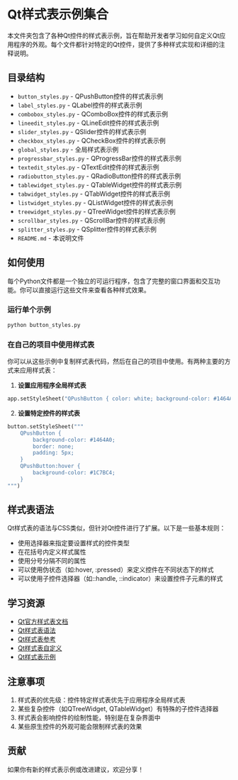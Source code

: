 # Qt样式表示例集合

本文件夹包含了各种Qt控件的样式表示例，旨在帮助开发者学习如何自定义Qt应用程序的外观。每个文件都针对特定的Qt控件，提供了多种样式实现和详细的注释说明。

## 目录结构

- `button_styles.py` - QPushButton控件的样式表示例
- `label_styles.py` - QLabel控件的样式表示例
- `combobox_styles.py` - QComboBox控件的样式表示例
- `lineedit_styles.py` - QLineEdit控件的样式表示例
- `slider_styles.py` - QSlider控件的样式表示例
- `checkbox_styles.py` - QCheckBox控件的样式表示例
- `global_styles.py` - 全局样式表示例
- `progressbar_styles.py` - QProgressBar控件的样式表示例
- `textedit_styles.py` - QTextEdit控件的样式表示例
- `radiobutton_styles.py` - QRadioButton控件的样式表示例
- `tablewidget_styles.py` - QTableWidget控件的样式表示例
- `tabwidget_styles.py` - QTabWidget控件的样式表示例
- `listwidget_styles.py` - QListWidget控件的样式表示例
- `treewidget_styles.py` - QTreeWidget控件的样式表示例
- `scrollbar_styles.py` - QScrollBar控件的样式表示例
- `splitter_styles.py` - QSplitter控件的样式表示例
- `README.md` - 本说明文件

## 如何使用

每个Python文件都是一个独立的可运行程序，包含了完整的窗口界面和交互功能。你可以直接运行这些文件来查看各种样式效果。

### 运行单个示例

```bash
python button_styles.py
```

### 在自己的项目中使用样式表

你可以从这些示例中复制样式表代码，然后在自己的项目中使用。有两种主要的方式来应用样式表：

1. **设置应用程序全局样式表**
```python
app.setStyleSheet("QPushButton { color: white; background-color: #1464A0; }")
```

2. **设置特定控件的样式表**
```python
button.setStyleSheet("""
    QPushButton {
        background-color: #1464A0;
        border: none;
        padding: 5px;
    }
    QPushButton:hover {
        background-color: #1C7BC4;
    }
""")
```

## 样式表语法

Qt样式表的语法与CSS类似，但针对Qt控件进行了扩展。以下是一些基本规则：

- 使用选择器来指定要设置样式的控件类型
- 在花括号内定义样式属性
- 使用分号分隔不同的属性
- 可以使用伪状态（如:hover, :pressed）来定义控件在不同状态下的样式
- 可以使用子控件选择器（如::handle, ::indicator）来设置控件子元素的样式

## 学习资源

- [Qt官方样式表文档](https://doc.qt.io/qt-6/stylesheet.html)
- [Qt样式表语法](https://doc.qt.io/qt-6/stylesheet-syntax.html)
- [Qt样式表参考](https://doc.qt.io/qt-6/stylesheet-reference.html)
- [Qt样式表自定义](https://doc.qt.io/qt-6/stylesheet-customizing.html)
- [Qt样式表示例](https://doc.qt.io/qt-6/stylesheet-examples.html)

## 注意事项

1. 样式表的优先级：控件特定样式表优先于应用程序全局样式表
2. 某些复杂控件（如QTreeWidget, QTableWidget）有特殊的子控件选择器
3. 样式表会影响控件的绘制性能，特别是在复杂界面中
4. 某些原生控件的外观可能会限制样式表的效果

## 贡献

如果你有新的样式表示例或改进建议，欢迎分享！